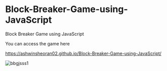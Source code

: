 # Block-Breaker-Game-using-JavaScript
Block Breaker Game using JavaScript

You can access the game here 

https://ashwinsheoran02.github.io/Block-Breaker-Game-using-JavaScript/

![bbgjsss1](https://user-images.githubusercontent.com/88393756/180622121-75ce0226-627b-4341-86e9-106622012176.jpg)
